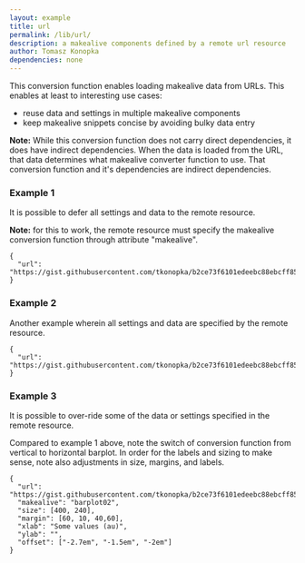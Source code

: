 ```yaml
---
layout: example
title: url
permalink: /lib/url/
description: a makealive components defined by a remote url resource
author: Tomasz Konopka
dependencies: none 
---
```


<script src="https://d3js.org/d3.v4.min.js"></script>
<script src="../barplot01/barplot01.js"></script>
<script src="../barplot02/barplot02.js"></script>


This conversion function enables loading makealive data from URLs. This enables 
at least to interesting use cases:

 - reuse data and settings in multiple makealive components
 - keep makealive snippets concise by avoiding bulky data entry

**Note:** While this conversion function does not carry direct dependencies, it
does have indirect dependencies. When the data is loaded from the URL, that data
determines what makealive converter function to use. That conversion function 
and it's dependencies are indirect dependencies.


### Example 1

It is possible to defer all settings and data to the remote resource.

**Note:** for this to work, the remote resource must specify the makealive
conversion function through attribute "makealive".

<pre class="example"><code class="makealive url">{
  "url": "https://gist.githubusercontent.com/tkonopka/b2ce73f6101edeebc88ebcff85aed63c/raw/4613135a46094fe8185bc0c4cbe3b4638039d68c/makealive.url.ex1.json"  
}
</code></pre>


### Example 2

Another example wherein all settings and data are specified by the remote resource.

<pre class="example"><code class="makealive url">{
  "url": "https://gist.githubusercontent.com/tkonopka/b2ce73f6101edeebc88ebcff85aed63c/raw/4613135a46094fe8185bc0c4cbe3b4638039d68c/makealive.url.ex2.json"
}
</code></pre>



### Example 3

It is possible to over-ride some of the data or settings specified in the remote 
resource.

Compared to example 1 above, note the switch of conversion function from vertical 
to horizontal barplot. In order for the labels and sizing to make sense, note also
adjustments in size, margins, and labels.

<pre class="example"><code class="makealive url">{
  "url": "https://gist.githubusercontent.com/tkonopka/b2ce73f6101edeebc88ebcff85aed63c/raw/4613135a46094fe8185bc0c4cbe3b4638039d68c/makealive.url.ex1.json",
  "makealive": "barplot02",
  "size": [400, 240],
  "margin": [60, 10, 40,60],
  "xlab": "Some values (au)",
  "ylab": "",
  "offset": ["-2.7em", "-1.5em", "-2em"]  
}
</code></pre>
